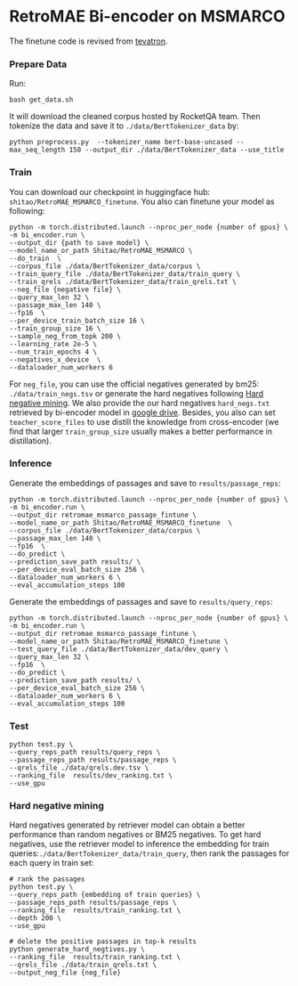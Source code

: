 # RetroMAE Bi-encoder on MSMARCO

The finetune code is revised from [tevatron](https://github.com/texttron/tevatron).

### Prepare Data

Run:

```
bash get_data.sh
```

It will download the cleaned corpus hosted by RocketQA team. Then tokenize the data and save it to `./data/BertTokenizer_data` by:

```
python preprocess.py  --tokenizer_name bert-base-uncased --max_seq_length 150 --output_dir ./data/BertTokenizer_data --use_title
```


### Train
You can download our checkpoint in huggingface hub: `shitao/RetroMAE_MSMARCO_finetune`.
You also can finetune your model as following:

```
python -m torch.distributed.launch --nproc_per_node {number of gpus} \
-m bi_encoder.run \
--output_dir {path to save model} \
--model_name_or_path Shitao/RetroMAE_MSMARCO \
--do_train  \
--corpus_file ./data/BertTokenizer_data/corpus \
--train_query_file ./data/BertTokenizer_data/train_query \
--train_qrels ./data/BertTokenizer_data/train_qrels.txt \
--neg_file {negative file} \
--query_max_len 32 \
--passage_max_len 140 \
--fp16  \
--per_device_train_batch_size 16 \
--train_group_size 16 \
--sample_neg_from_topk 200 \
--learning_rate 2e-5 \
--num_train_epochs 4 \
--negatives_x_device  \
--dataloader_num_workers 6 
```

For `neg_file`, you can use the official negatives generated by bm25: `./data/train_negs.tsv` 
or generate the hard negatives following [Hard negative mining](#hard_negative_mining). 
We also provide the our hard negatives `hard_negs.txt` retrieved by bi-encoder model in [google drive](https://drive.google.com/file/d/1dz22YVG4eJ2KDXCLCvAyUJtfNVYeXXnk/view?usp=sharing). 
Besides, you also can set `teacher_score_files` to use distill the knowledge from cross-encoder (we find that larger `train_group_size` usually makes a better performance in distillation).

### Inference
Generate the embeddings of passages and save to `results/passage_reps`:
```
python -m torch.distributed.launch --nproc_per_node {number of gpus} \
-m bi_encoder.run \
--output_dir retromae_msmarco_passage_fintune \
--model_name_or_path Shitao/RetroMAE_MSMARCO_finetune  \
--corpus_file ./data/BertTokenizer_data/corpus \
--passage_max_len 140 \
--fp16  \
--do_predict \
--prediction_save_path results/ \
--per_device_eval_batch_size 256 \
--dataloader_num_workers 6 \
--eval_accumulation_steps 100 
```

Generate the embeddings of passages and save to `results/query_reps`:
```
python -m torch.distributed.launch --nproc_per_node {number of gpus} \
-m bi_encoder.run \
--output_dir retromae_msmarco_passage_fintune \
--model_name_or_path Shitao/RetroMAE_MSMARCO_finetune \
--test_query_file ./data/BertTokenizer_data/dev_query \
--query_max_len 32 \
--fp16  \
--do_predict \
--prediction_save_path results/ \
--per_device_eval_batch_size 256 \
--dataloader_num_workers 6 \
--eval_accumulation_steps 100 
```

### Test
```
python test.py \
--query_reps_path results/query_reps \
--passage_reps_path results/passage_reps \
--qrels_file ./data/qrels.dev.tsv \
--ranking_file  results/dev_ranking.txt \
--use_gpu 
```

### Hard negative mining
Hard negatives generated by retriever model can obtain a better performance than random negatives or BM25 negatives.
To get hard negatives, use the retriever model to inference the embedding for train queries:`./data/BertTokenizer_data/train_query`, 
then rank the passages for each query in train set:
```
# rank the passages
python test.py \
--query_reps_path {embedding of train queries} \
--passage_reps_path results/passage_reps \
--ranking_file  results/train_ranking.txt \
--depth 200 \
--use_gpu 

# delete the positive passages in top-k results
python generate_hard_negtives.py \
--ranking_file  results/train_ranking.txt \
--qrels_file ./data/train_qrels.txt \
--output_neg_file {neg_file}
```


